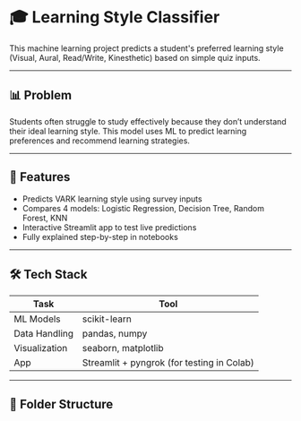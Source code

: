 # 🎓 Learning Style Classifier

This machine learning project predicts a student's preferred learning style (Visual, Aural, Read/Write, Kinesthetic) based on simple quiz inputs.

---

## 📊 Problem

Students often struggle to study effectively because they don’t understand their ideal learning style. This model uses ML to predict learning preferences and recommend learning strategies.

---

## 🚀 Features

- Predicts VARK learning style using survey inputs
- Compares 4 models: Logistic Regression, Decision Tree, Random Forest, KNN
- Interactive Streamlit app to test live predictions
- Fully explained step-by-step in notebooks

---

## 🛠 Tech Stack

| Task | Tool |
|------|------|
| ML Models | scikit-learn |
| Data Handling | pandas, numpy |
| Visualization | seaborn, matplotlib |
| App | Streamlit + pyngrok (for testing in Colab) |

---

## 📁 Folder Structure

